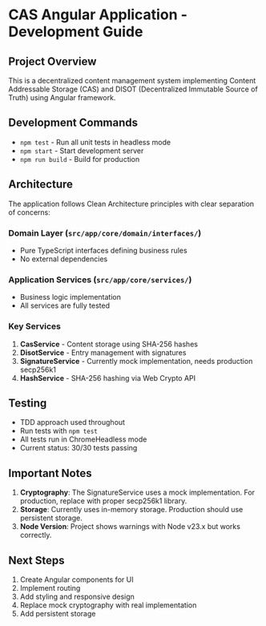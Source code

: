 # CAS Angular Application - Development Guide

## Project Overview
This is a decentralized content management system implementing Content Addressable Storage (CAS) and DISOT (Decentralized Immutable Source of Truth) using Angular framework.

## Development Commands
- `npm test` - Run all unit tests in headless mode
- `npm start` - Start development server
- `npm run build` - Build for production

## Architecture
The application follows Clean Architecture principles with clear separation of concerns:

### Domain Layer (`src/app/core/domain/interfaces/`)
- Pure TypeScript interfaces defining business rules
- No external dependencies

### Application Services (`src/app/core/services/`)
- Business logic implementation
- All services are fully tested

### Key Services
1. **CasService** - Content storage using SHA-256 hashes
2. **DisotService** - Entry management with signatures
3. **SignatureService** - Currently mock implementation, needs production secp256k1
4. **HashService** - SHA-256 hashing via Web Crypto API

## Testing
- TDD approach used throughout
- Run tests with `npm test`
- All tests run in ChromeHeadless mode
- Current status: 30/30 tests passing

## Important Notes
1. **Cryptography**: The SignatureService uses a mock implementation. For production, replace with proper secp256k1 library.
2. **Storage**: Currently uses in-memory storage. Production should use persistent storage.
3. **Node Version**: Project shows warnings with Node v23.x but works correctly.

## Next Steps
1. Create Angular components for UI
2. Implement routing
3. Add styling and responsive design
4. Replace mock cryptography with real implementation
5. Add persistent storage